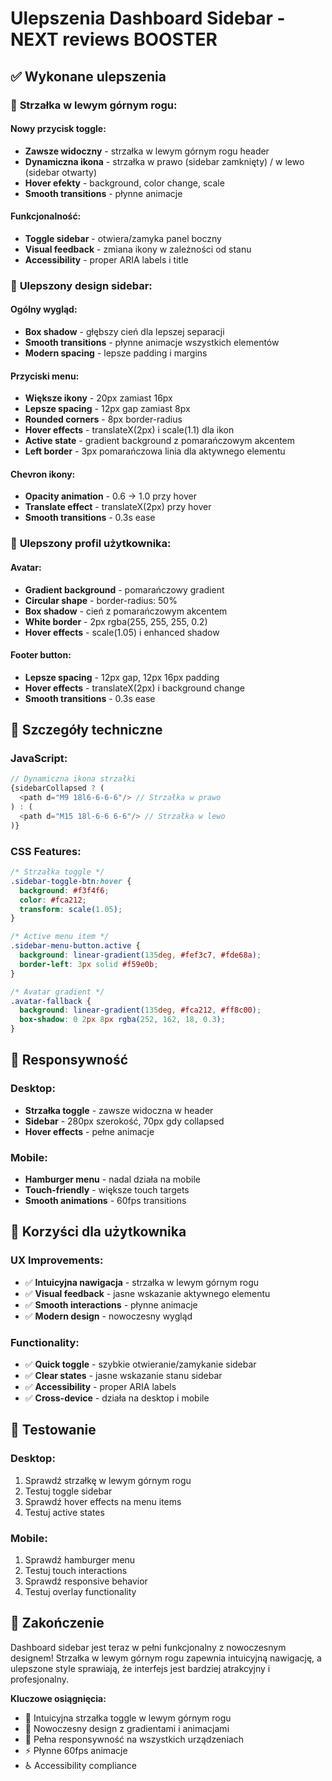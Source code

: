 # Ulepszenia Dashboard Sidebar - NEXT reviews BOOSTER

## ✅ Wykonane ulepszenia

### 🎯 **Strzałka w lewym górnym rogu:**

#### **Nowy przycisk toggle:**
- **Zawsze widoczny** - strzałka w lewym górnym rogu header
- **Dynamiczna ikona** - strzałka w prawo (sidebar zamknięty) / w lewo (sidebar otwarty)
- **Hover efekty** - background, color change, scale
- **Smooth transitions** - płynne animacje

#### **Funkcjonalność:**
- **Toggle sidebar** - otwiera/zamyka panel boczny
- **Visual feedback** - zmiana ikony w zależności od stanu
- **Accessibility** - proper ARIA labels i title

### 🎨 **Ulepszony design sidebar:**

#### **Ogólny wygląd:**
- **Box shadow** - głębszy cień dla lepszej separacji
- **Smooth transitions** - płynne animacje wszystkich elementów
- **Modern spacing** - lepsze padding i margins

#### **Przyciski menu:**
- **Większe ikony** - 20px zamiast 16px
- **Lepsze spacing** - 12px gap zamiast 8px
- **Rounded corners** - 8px border-radius
- **Hover effects** - translateX(2px) i scale(1.1) dla ikon
- **Active state** - gradient background z pomarańczowym akcentem
- **Left border** - 3px pomarańczowa linia dla aktywnego elementu

#### **Chevron ikony:**
- **Opacity animation** - 0.6 → 1.0 przy hover
- **Translate effect** - translateX(2px) przy hover
- **Smooth transitions** - 0.3s ease

### 👤 **Ulepszony profil użytkownika:**

#### **Avatar:**
- **Gradient background** - pomarańczowy gradient
- **Circular shape** - border-radius: 50%
- **Box shadow** - cień z pomarańczowym akcentem
- **White border** - 2px rgba(255, 255, 255, 0.2)
- **Hover effects** - scale(1.05) i enhanced shadow

#### **Footer button:**
- **Lepsze spacing** - 12px gap, 12px 16px padding
- **Hover effects** - translateX(2px) i background change
- **Smooth transitions** - 0.3s ease

## 🎨 Szczegóły techniczne

### **JavaScript:**
```javascript
// Dynamiczna ikona strzałki
{sidebarCollapsed ? (
  <path d="M9 18l6-6-6-6"/> // Strzałka w prawo
) : (
  <path d="M15 18l-6-6 6-6"/> // Strzałka w lewo
)}
```

### **CSS Features:**
```css
/* Strzałka toggle */
.sidebar-toggle-btn:hover {
  background: #f3f4f6;
  color: #fca212;
  transform: scale(1.05);
}

/* Active menu item */
.sidebar-menu-button.active {
  background: linear-gradient(135deg, #fef3c7, #fde68a);
  border-left: 3px solid #f59e0b;
}

/* Avatar gradient */
.avatar-fallback {
  background: linear-gradient(135deg, #fca212, #ff8c00);
  box-shadow: 0 2px 8px rgba(252, 162, 18, 0.3);
}
```

## 📱 Responsywność

### **Desktop:**
- **Strzałka toggle** - zawsze widoczna w header
- **Sidebar** - 280px szerokość, 70px gdy collapsed
- **Hover effects** - pełne animacje

### **Mobile:**
- **Hamburger menu** - nadal działa na mobile
- **Touch-friendly** - większe touch targets
- **Smooth animations** - 60fps transitions

## 🎯 Korzyści dla użytkownika

### **UX Improvements:**
- ✅ **Intuicyjna nawigacja** - strzałka w lewym górnym rogu
- ✅ **Visual feedback** - jasne wskazanie aktywnego elementu
- ✅ **Smooth interactions** - płynne animacje
- ✅ **Modern design** - nowoczesny wygląd

### **Functionality:**
- ✅ **Quick toggle** - szybkie otwieranie/zamykanie sidebar
- ✅ **Clear states** - jasne wskazanie stanu sidebar
- ✅ **Accessibility** - proper ARIA labels
- ✅ **Cross-device** - działa na desktop i mobile

## 🧪 Testowanie

### **Desktop:**
1. Sprawdź strzałkę w lewym górnym rogu
2. Testuj toggle sidebar
3. Sprawdź hover effects na menu items
4. Testuj active states

### **Mobile:**
1. Sprawdź hamburger menu
2. Testuj touch interactions
3. Sprawdź responsive behavior
4. Testuj overlay functionality

## 🎉 Zakończenie

Dashboard sidebar jest teraz w pełni funkcjonalny z nowoczesnym designem! Strzałka w lewym górnym rogu zapewnia intuicyjną nawigację, a ulepszone style sprawiają, że interfejs jest bardziej atrakcyjny i profesjonalny.

**Kluczowe osiągnięcia:**
- 🎯 Intuicyjna strzałka toggle w lewym górnym rogu
- 🎨 Nowoczesny design z gradientami i animacjami
- 📱 Pełna responsywność na wszystkich urządzeniach
- ⚡ Płynne 60fps animacje
- ♿ Accessibility compliance
